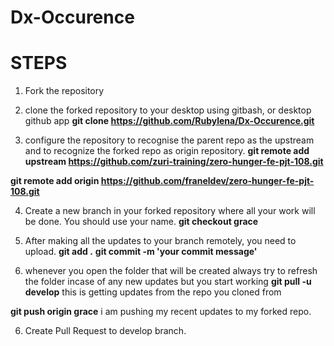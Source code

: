 # Dx-Occurence

# STEPS
1. Fork the repository
2. clone the forked repository to your desktop using gitbash, or desktop github app
**git clone https://github.com/Rubylena/Dx-Occurence.git**

3. configure the repository to recognise the parent repo as the upstream and to recognize the forked repo as origin repository.
**git remote add upstream https://github.com/zuri-training/zero-hunger-fe-pjt-108.git**

**git remote add origin https://github.com/franeldev/zero-hunger-fe-pjt-108.git**

4. Create a new branch in your forked repository where all your work will be done. You should use your name.
**git checkout grace**

5. After making all the updates to your branch remotely, you need to upload.
**git add .**
**git commit -m 'your commit message'**

5. whenever you open the folder that will be created always try to refresh the folder incase of any new updates but you start working 
**git pull -u develop** this is getting updates from the repo you cloned from

**git push origin grace** i am pushing my recent updates to my forked repo.

6. Create Pull Request to develop branch.